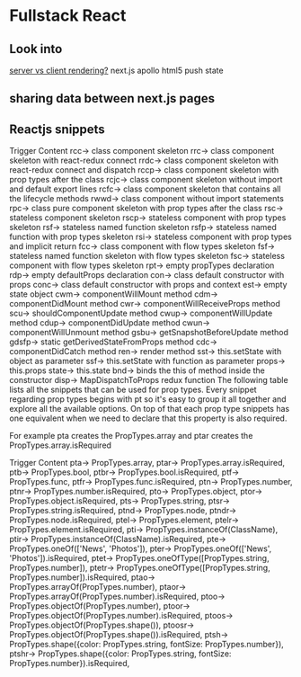 # Fullstack React

## Look into

[server vs client rendering?](https://medium.freecodecamp.org/what-exactly-is-client-side-rendering-and-hows-it-different-from-server-side-rendering-bd5c786b340d)
next.js
apollo
html5 push state

## sharing data between next.js pages

## Reactjs snippets

Trigger Content
rcc→ class component skeleton
rrc→ class component skeleton with react-redux connect
rrdc→ class component skeleton with react-redux connect and dispatch
rccp→ class component skeleton with prop types after the class
rcjc→ class component skeleton without import and default export lines
rcfc→ class component skeleton that contains all the lifecycle methods
rwwd→ class component without import statements
rpc→ class pure component skeleton with prop types after the class
rsc→ stateless component skeleton
rscp→ stateless component with prop types skeleton
rsf→ stateless named function skeleton
rsfp→ stateless named function with prop types skeleton
rsi→ stateless component with prop types and implicit return
fcc→ class component with flow types skeleton
fsf→ stateless named function skeleton with flow types skeleton
fsc→ stateless component with flow types skeleton
rpt→ empty propTypes declaration
rdp→ empty defaultProps declaration
con→ class default constructor with props
conc→ class default constructor with props and context
est→ empty state object
cwm→ componentWillMount method
cdm→ componentDidMount method
cwr→ componentWillReceiveProps method
scu→ shouldComponentUpdate method
cwup→ componentWillUpdate method
cdup→ componentDidUpdate method
cwun→ componentWillUnmount method
gsbu→ getSnapshotBeforeUpdate method
gdsfp→ static getDerivedStateFromProps method
cdc→ componentDidCatch method
ren→ render method
sst→ this.setState with object as parameter
ssf→ this.setState with function as parameter
props→ this.props
state→ this.state
bnd→ binds the this of method inside the constructor
disp→ MapDispatchToProps redux function
The following table lists all the snippets that can be used for prop types. Every snippet regarding prop types begins with pt so it's easy to group it all together and explore all the available options. On top of that each prop type snippets has one equivalent when we need to declare that this property is also required.

For example pta creates the PropTypes.array and ptar creates the PropTypes.array.isRequired

Trigger Content
pta→ PropTypes.array,
ptar→ PropTypes.array.isRequired,
ptb→ PropTypes.bool,
ptbr→ PropTypes.bool.isRequired,
ptf→ PropTypes.func,
ptfr→ PropTypes.func.isRequired,
ptn→ PropTypes.number,
ptnr→ PropTypes.number.isRequired,
pto→ PropTypes.object,
ptor→ PropTypes.object.isRequired,
pts→ PropTypes.string,
ptsr→ PropTypes.string.isRequired,
ptnd→ PropTypes.node,
ptndr→ PropTypes.node.isRequired,
ptel→ PropTypes.element,
ptelr→ PropTypes.element.isRequired,
pti→ PropTypes.instanceOf(ClassName),
ptir→ PropTypes.instanceOf(ClassName).isRequired,
pte→ PropTypes.oneOf(['News', 'Photos']),
pter→ PropTypes.oneOf(['News', 'Photos']).isRequired,
ptet→ PropTypes.oneOfType([PropTypes.string, PropTypes.number]),
ptetr→ PropTypes.oneOfType([PropTypes.string, PropTypes.number]).isRequired,
ptao→ PropTypes.arrayOf(PropTypes.number),
ptaor→ PropTypes.arrayOf(PropTypes.number).isRequired,
ptoo→ PropTypes.objectOf(PropTypes.number),
ptoor→ PropTypes.objectOf(PropTypes.number).isRequired,
ptoos→ PropTypes.objectOf(PropTypes.shape()),
ptoosr→ PropTypes.objectOf(PropTypes.shape()).isRequired,
ptsh→ PropTypes.shape({color: PropTypes.string, fontSize: PropTypes.number}),
ptshr→ PropTypes.shape({color: PropTypes.string, fontSize: PropTypes.number}).isRequired,
